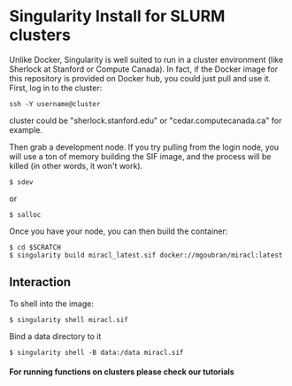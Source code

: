 # Singularity Install for SLURM clusters 

Unlike Docker, Singularity is well suited to run in a cluster environment (like Sherlock at Stanford or Compute Canada). In fact, if
the Docker image for this repository is provided on Docker hub, you could just pull
and use it. First, log in to the cluster:

    ssh -Y username@cluster

cluster could be "sherlock.stanford.edu" or "cedar.computecanada.ca" for example.

Then grab a development node. If you try pulling from the login node, you will use a ton of memory building the SIF image,
and the process will be killed (in other words, it won't work).

    $ sdev

or 
   
    $ salloc

Once you have your node, you can then build the container:

    $ cd $SCRATCH
    $ singularity build miracl_latest.sif docker://mgoubran/miracl:latest


## Interaction

To shell into the image:


    $ singularity shell miracl.sif


Bind a data directory to it

    $ singularity shell -B data:/data miracl.sif


#### For running functions on clusters please check our tutorials

